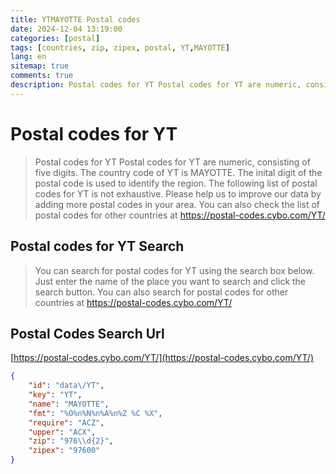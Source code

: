 ```yaml
---
title: YTMAYOTTE Postal codes 
date: 2024-12-04 13:19:00
categories: [postal]
tags: [countries, zip, zipex, postal, YT,MAYOTTE]
lang: en
sitemap: true
comments: true
description: Postal codes for YT Postal codes for YT are numeric, consisting of five digits. The country code of YT is MAYOTTE. The inital digit of the postal code is used to identify the region. The following list of postal codes for YT is not exhaustive. Please help us to improve our data by adding more postal codes in your area. You can also check the list of postal codes for other countries at https://postal-codes.cybo.com/YT/
---
```


# Postal codes for YT
> Postal codes for YT Postal codes for YT are numeric, consisting of five digits. The country code of YT is MAYOTTE. The inital digit of the postal code is used to identify the region. The following list of postal codes for YT is not exhaustive. Please help us to improve our data by adding more postal codes in your area. You can also check the list of postal codes for other countries at https://postal-codes.cybo.com/YT/

## Postal codes for YT Search 
> You can search for postal codes for YT using the search box below. Just enter the name of the place you want to search and click the search button. You can also search for postal codes for other countries at https://postal-codes.cybo.com/YT/

## Postal Codes Search Url

[https://postal-codes.cybo.com/YT/](https://postal-codes.cybo.com/YT/)
```json
{
    "id": "data\/YT",
    "key": "YT",
    "name": "MAYOTTE",
    "fmt": "%O%n%N%n%A%n%Z %C %X",
    "require": "ACZ",
    "upper": "ACX",
    "zip": "976\\d{2}",
    "zipex": "97600"
}
```
